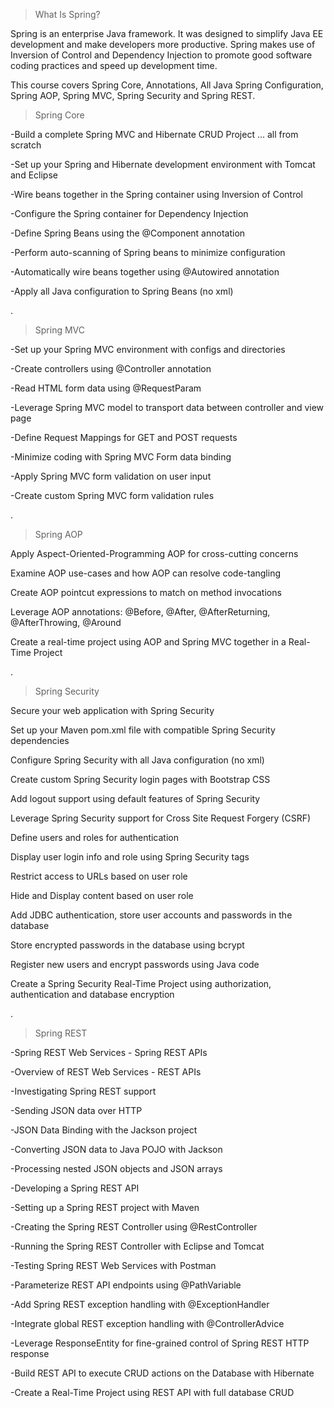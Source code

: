 >What Is Spring?

Spring is an enterprise Java framework. It was designed to simplify Java EE development and make developers more productive. Spring makes use of Inversion of Control and Dependency Injection to promote good software coding practices and speed up development time.

This course covers Spring Core, Annotations, All Java Spring Configuration, Spring AOP, Spring MVC, Spring Security and Spring REST.




>Spring Core

-Build a complete Spring MVC and Hibernate CRUD Project ... all from scratch

-Set up your Spring and Hibernate development environment with Tomcat and Eclipse

-Wire beans together in the Spring container using Inversion of Control

-Configure the Spring container for Dependency Injection

-Define Spring Beans using the @Component annotation

-Perform auto-scanning of Spring beans to minimize configuration

-Automatically wire beans together using @Autowired annotation

-Apply all Java configuration to Spring Beans (no xml)

.

>Spring MVC

-Set up your Spring MVC environment with configs and directories

-Create controllers using @Controller annotation

-Read HTML form data using @RequestParam

-Leverage Spring MVC model to transport data between controller and view page

-Define Request Mappings for GET and POST requests

-Minimize coding with Spring MVC Form data binding

-Apply Spring MVC form validation on user input

-Create custom Spring MVC form validation rules

.


>Spring AOP

Apply Aspect-Oriented-Programming AOP for cross-cutting concerns

Examine AOP use-cases and how AOP can resolve code-tangling

Create AOP pointcut expressions to match on method invocations

Leverage AOP annotations: @Before, @After, @AfterReturning, @AfterThrowing, @Around

Create a real-time project using AOP and Spring MVC together in a Real-Time Project

.

>Spring Security

Secure your web application with Spring Security

Set up your Maven pom.xml file with compatible Spring Security dependencies

Configure Spring Security with all Java configuration (no xml)

Create custom Spring Security login pages with Bootstrap CSS

Add logout support using default features of Spring Security

Leverage Spring Security support for Cross Site Request Forgery (CSRF)

Define users and roles for authentication

Display user login info and role using Spring Security tags

Restrict access to URLs based on user role

Hide and Display content based on user role

Add JDBC authentication, store user accounts and passwords in the database

Store encrypted passwords in the database using bcrypt

Register new users and encrypt passwords using Java code

Create a Spring Security Real-Time Project using authorization, authentication and database encryption

.

>Spring REST

-Spring REST Web Services - Spring REST APIs

-Overview of REST Web Services - REST APIs

-Investigating Spring REST support

-Sending JSON data over HTTP

-JSON Data Binding with the Jackson project

-Converting JSON data to Java POJO with Jackson

-Processing nested JSON objects and JSON arrays

-Developing a Spring REST API

-Setting up a Spring REST project with Maven

-Creating the Spring REST Controller using @RestController

-Running the Spring REST Controller with Eclipse and Tomcat

-Testing Spring REST Web Services with Postman

-Parameterize REST API endpoints using @PathVariable

-Add Spring REST exception handling with @ExceptionHandler

-Integrate global REST exception handling with @ControllerAdvice

-Leverage ResponseEntity for fine-grained control of Spring REST HTTP response

-Build REST API to execute CRUD actions on the Database with Hibernate

-Create a Real-Time Project using REST API with full database CRUD

